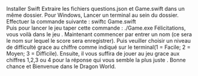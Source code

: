 Installer Swift
Extraire les fichiers questions.json et Game.swift dans un même dossier.
Pour Windows, Lancer un terminal au sein du dossier.
Effectuer la commande suivante : swiftc Game.swift  
Puis pour lancer le jeu taper cette commande : ./Game.exe
Félicitations, vous voilà dans le jeu .
Maintenant commencer par entrer un nom (ce sera le nom sur lequel le score sera enregistrer).
Puis veuiller choisir un niveau de difficulté grace au chiffre comme indiqué sur le terminal(1 = Facile; 2 = Moyen; 3 = Difficile).
Ensuite, il vous suffira de jouer au jeu grace aux chiffres 1,2,3 ou 4 pour la réponse qui vous semble la plus juste .
Bonne chance et Bienvenue dans le Dragon World.